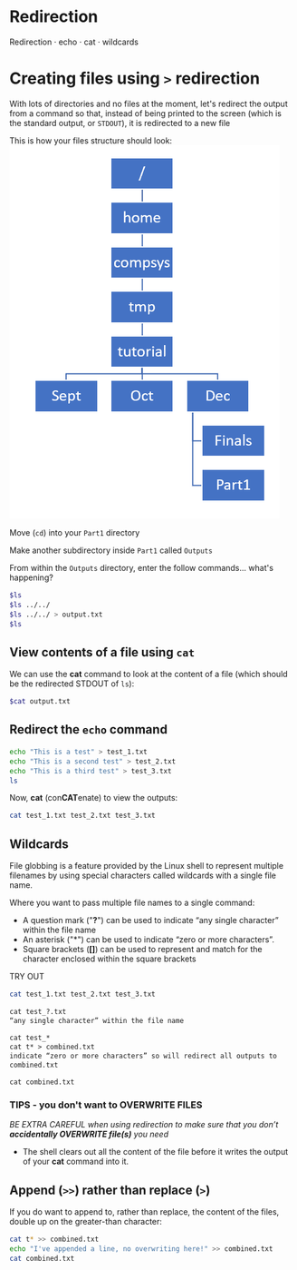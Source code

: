 # Redirection

Redirection · echo · cat · wildcards

# Creating files using `>` redirection

With lots of directories and no files at the moment, let's redirect the output from a command so that, instead of being printed to the screen (which is the standard output, or `STDOUT`), it is redirected to a new file

This is how your files structure should look:
![File structure](img/hierarchyEgFull.png)

Move (`cd`) into your `Part1` directory

Make another subdirectory inside `Part1` called `Outputs` 

From within the `Outputs` directory, enter the follow commands... what's happening?

```bash
$ls
$ls ../../
$ls ../../ > output.txt
$ls
```

## View contents of a file using `cat` 

We can use the **cat** command to look at the content of a file (which should be the redirected STDOUT of `ls`):

```bash
$cat output.txt
```

## Redirect the `echo` command

```bash
echo "This is a test" > test_1.txt
echo "This is a second test" > test_2.txt
echo "This is a third test" > test_3.txt
ls
```

Now, **cat** (con**CAT**enate) to view the outputs:

```bash
cat test_1.txt test_2.txt test_3.txt
```

## Wildcards

File globbing is a feature provided by the Linux shell to represent multiple filenames by using special characters called wildcards with a single file name.

Where you want to pass multiple file names to a single command:
 -  A question mark ("**?**") can be used to indicate “any single character” within the file name
 -  An asterisk ("*") can be used to indicate “zero or more characters”. 
 - Square brackets (**[]**) can be used to represent and match for the character enclosed within the square brackets

TRY OUT 

```bash
cat test_1.txt test_2.txt test_3.txt
```
```
cat test_?.txt
“any single character” within the file name
```
```
cat test_*
cat t* > combined.txt
indicate “zero or more characters” so will redirect all outputs to combined.txt 
``` 
```
cat combined.txt
```

### TIPS - you don't want to OVERWRITE FILES

*BE EXTRA CAREFUL when using redirection to make sure that you don’t **accidentally OVERWRITE file(s)** you need*

- The shell clears out all the content of the file before it writes the output of your **cat** command into it.

## Append (`>>`) rather than replace (`>`) 

If you do want to append to, rather than replace, the content of the files, double up on the greater-than character:

```bash
cat t* >> combined.txt
echo "I've appended a line, no overwriting here!" >> combined.txt
cat combined.txt
```